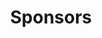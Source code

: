 ---
title: Sponsors
permalink: "/sponsors/"
description: 
image: "/uploads/OG_featuredimage-live.jpg"
introduction-title: Sponsors
introduction-body-text: 'DC Design Week is produced by AIGA DC, a volunteer-run, 501(3)c
  nonprofit organization, in concert with a consortium of local associations, Meetup
  groups and small businesses. We rely on the generosity and goodness of others to
  make this week of celebration a reality. Major thanks to the following partners
  and sponsors for your support and commitment to the DC design community. We couldn''t
  do it without you!'
first-tier-header-text: AIGA DC Sustaining Partners
first-tier-sub-header-text: 'Sustaining Partners support AIGA DC for a full year,
  enabling us to stay true to our mission: to advance designing as a professional
  craft, strategic tool and vital cultural force.'
second-tier-header-text: 'DCDW Partner Organizations '
second-tier-sub-header-text: High fives and fist bumps to our DC Design Week partner
  organizations who helped shape and produce the lineup of amazing events and content.
second-tier-bg-color: "#fafafa"
third-tier-header-text: In-Kind Donors
third-tier-sub-header-text: Big thanks to our in-kind donors for your support and
  generosity!
sponsor-button-text: Join The List
sponsor-button-link: rica@aigadc.org
layout: pages/sponsors
---